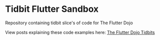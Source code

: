 # Tidbit Flutter Sandbox
Repository containing tidbit slice's of code for The Flutter Dojo

View posts explaining these code examples here:
[The Flutter Dojo Tidbits](https://theflutterdojo.com/category/tidbits/)